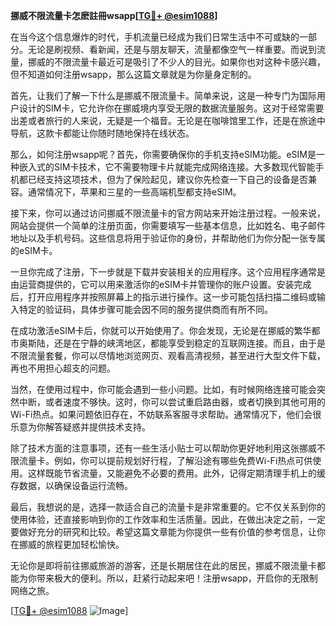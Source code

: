 **挪威不限流量卡怎麽註冊wsapp[[TG💪+ @esim1088](https://t.me/s/esim1088)]**

在当今这个信息爆炸的时代，手机流量已经成为我们日常生活中不可或缺的一部分。无论是刷视频、看新闻，还是与朋友聊天，流量都像空气一样重要。而说到流量，挪威的不限流量卡最近可是吸引了不少人的目光。如果你也对这种卡感兴趣，但不知道如何注册wsapp，那么这篇文章就是为你量身定制的。

首先，让我们了解一下什么是挪威不限流量卡。简单来说，这是一种专门为国际用户设计的SIM卡，它允许你在挪威境内享受无限的数据流量服务。这对于经常需要出差或者旅行的人来说，无疑是一个福音。无论是在咖啡馆里工作，还是在旅途中导航，这款卡都能让你随时随地保持在线状态。

那么，如何注册wsapp呢？首先，你需要确保你的手机支持eSIM功能。eSIM是一种嵌入式的SIM卡技术，它不需要物理卡片就能完成网络连接。大多数现代智能手机都已经支持这项技术，但为了保险起见，建议你先检查一下自己的设备是否兼容。通常情况下，苹果和三星的一些高端机型都支持eSIM。

接下来，你可以通过访问挪威不限流量卡的官方网站来开始注册过程。一般来说，网站会提供一个简单的注册页面，你需要填写一些基本信息，比如姓名、电子邮件地址以及手机号码。这些信息将用于验证你的身份，并帮助他们为你分配一张专属的eSIM卡。

一旦你完成了注册，下一步就是下载并安装相关的应用程序。这个应用程序通常是由运营商提供的，它可以用来激活你的eSIM卡并管理你的账户设置。安装完成后，打开应用程序并按照屏幕上的指示进行操作。这一步可能包括扫描二维码或输入特定的验证码，具体步骤可能会因不同的服务提供商而有所不同。

在成功激活eSIM卡后，你就可以开始使用了。你会发现，无论是在挪威的繁华都市奥斯陆，还是在宁静的峡湾地区，都能享受到稳定的互联网连接。而且，由于是不限流量套餐，你可以尽情地浏览网页、观看高清视频，甚至进行大型文件下载，再也不用担心超支的问题。

当然，在使用过程中，你可能会遇到一些小问题。比如，有时候网络连接可能会突然中断，或者速度不够快。这时，你可以尝试重启路由器，或者切换到其他可用的Wi-Fi热点。如果问题依旧存在，不妨联系客服寻求帮助。通常情况下，他们会很乐意为你解答疑惑并提供技术支持。

除了技术方面的注意事项，还有一些生活小贴士可以帮助你更好地利用这张挪威不限流量卡。例如，你可以提前规划好行程，了解沿途有哪些免费Wi-Fi热点可供使用。这样既能节省流量，又能避免不必要的费用。此外，记得定期清理手机上的缓存数据，以确保设备运行流畅。

最后，我想说的是，选择一款适合自己的流量卡是非常重要的。它不仅关系到你的使用体验，还直接影响到你的工作效率和生活质量。因此，在做出决定之前，一定要做好充分的研究和比较。希望这篇文章能为你提供一些有价值的参考信息，让你在挪威的旅程更加轻松愉快。

无论你是即将前往挪威旅游的游客，还是长期居住在此的居民，挪威不限流量卡都能为你带来极大的便利。所以，赶紧行动起来吧！注册wsapp，开启你的无限制网络之旅。

[[TG💪+ @esim1088](https://t.me/s/esim1088) ![Image](https://i.postimg.cc/4NQfJmqS/Snipaste-2025-05-13-00-14-12.png)]